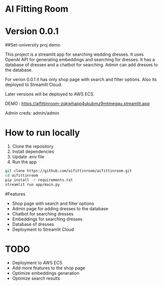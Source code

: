 # AI Fitting Room
# Version 0.0.1
##Set-university proj demo

This project is a streamlit app for searching wedding dresses. It uses OpenAI API for generating embeddings and searching for dresses. It has a database of dresses and a chatbot for searching. Admin can add dresses to the database.

For verion 0.0.1 it has only shop page with search and filter options. Also its deployed to Streamlit Cloud.

Later versions will be deployed to AWS ECS.

DEMO : https://aifittinroom-zqkwhapp4ukubmz9mtmegqu.streamlit.app

Admin creds: admin/admin


# How to run locally

1. Clone the repository
2. Install dependencies
3. Update .env file
3. Run the app

```bash
git clone https://github.com/aifittinroom/aifittinroom.git
cd aifittinroom
pip install -r requirements.txt
streamlit run app/main.py
```

#Features

- Shop page with search and filter options
- Admin page for adding dresses to the database
- Chatbot for searching dresses
- Embeddings for searching dresses
- Database of dresses
- Deployment to Streamlit Cloud

# TODO
- Deployment to AWS ECS
- Add more features to the shop page
- Optimize embeddings generation
- Optimize search results
